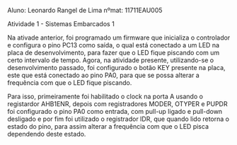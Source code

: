 Aluno: Leonardo Rangel de Lima   nºmat: 11711EAU005

Atividade 1 - Sistemas Embarcados 1

Na ativade anterior, foi programado um firmware que inicializa o controlador e configura o pino PC13 como saída, o qual está conectado a um LED na placa de desenvolvimento, para fazer que o LED fique piscando com um certo intervalo de tempo. Agora, na atividade presente, utilizando-se o desenvolvimento passado, foi configurado o botão KEY presente na placa, este que está conectado ao pino PA0, para que se possa alterar a frequência com que o LED fique piscando.

Para isso, primeiramente foi habilitado o clock na porta A usando o registardor AHB1ENR, depois com registradores MODER, OTYPER e PUPDR foi configurado o pino PA0 como entrada, com pull-up ligado e pull-down desligado e por fim foi utilizado o registrador IDR, que quando lido retorna o estado do pino, para assim alterar a frequência com que o LED pisca dependendo deste estado.
